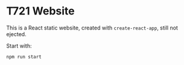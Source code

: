 # T721 Website

This is a React static website, created with `create-react-app`, still not ejected.

Start with:

``` shell
npm run start
```
